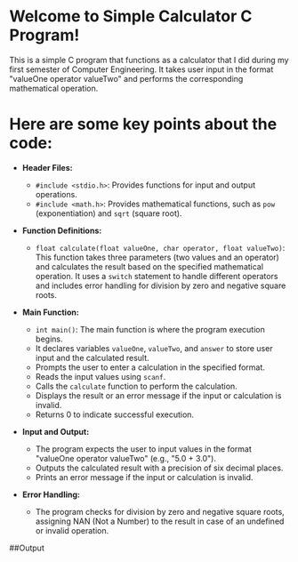 # Welcome to Simple Calculator C Program!

This is a simple C program that functions as a calculator that I did during my first semester of Computer Engineering. It takes user input in the format "valueOne operator valueTwo" and performs the corresponding mathematical operation.


# Here are some key points about the code:

-   **Header Files:**
    
    -   `#include <stdio.h>`: Provides functions for input and output operations.
    -   `#include <math.h>`: Provides mathematical functions, such as `pow` (exponentiation) and `sqrt` (square root).
-   **Function Definitions:**
    
    -   `float calculate(float valueOne, char operator, float valueTwo)`: This function takes three parameters (two values and an operator) and calculates the result based on the specified mathematical operation. It uses a `switch` statement to handle different operators and includes error handling for division by zero and negative square roots.
-   **Main Function:**
    
    -   `int main()`: The main function is where the program execution begins.
    -   It declares variables `valueOne`, `valueTwo`, and `answer` to store user input and the calculated result.
    -   Prompts the user to enter a calculation in the specified format.
    -   Reads the input values using `scanf`.
    -   Calls the `calculate` function to perform the calculation.
    -   Displays the result or an error message if the input or calculation is invalid.
    -   Returns 0 to indicate successful execution.
-   **Input and Output:**
    
    -   The program expects the user to input values in the format "valueOne operator valueTwo" (e.g., "5.0 + 3.0").
    -   Outputs the calculated result with a precision of six decimal places.
    -   Prints an error message if the input or calculation is invalid.


- **Error Handling:**

    - The program checks for division by zero and negative square roots, assigning NAN (Not a Number) to the result in case of an undefined or invalid operation.

##Output
